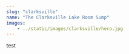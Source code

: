 ```yaml
---
slug: "clarksville"
name: "The Clarksville Lake Room Sump"
images:
    - ../static/images/clarksville/hero.jpg
---
```


test